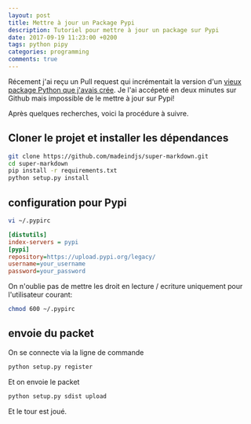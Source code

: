 ```yaml
---
layout: post
title: Mettre à jour un Package Pypi
description: Tutoriel pour mettre à jour un package sur Pypi
date: 2017-09-19 11:23:00 +0200
tags: python pipy
categories: programming
comments: true
---
```


Récement j'ai reçu un Pull request qui incrémentait la version d'un [vieux package Python que j'avais crée](https://github.com/madeindjs/Super-Markdown). Je l'ai accépeté en deux minutes sur Github mais impossible de le mettre à jour sur Pypi!

Après quelques recherches, voici la procédure à suivre.

## Cloner le projet et installer les dépendances

```bash
git clone https://github.com/madeindjs/super-markdown.git
cd super-markdown
pip install -r requirements.txt
python setup.py install
```

## configuration pour Pypi

```bash
vi ~/.pypirc
```

```ini
[distutils]
index-servers = pypi
[pypi]
repository=https://upload.pypi.org/legacy/
username=your_username
password=your_password
```

On n'oublie pas de mettre les droit en lecture / ecriture uniquement pour l'utilisateur courant:

```bash
chmod 600 ~/.pypirc
```

## envoie du packet

On se connecte via la ligne de commande

```bash
python setup.py register
```

Et on envoie le packet

```bash
python setup.py sdist upload
```

Et le tour est joué.
